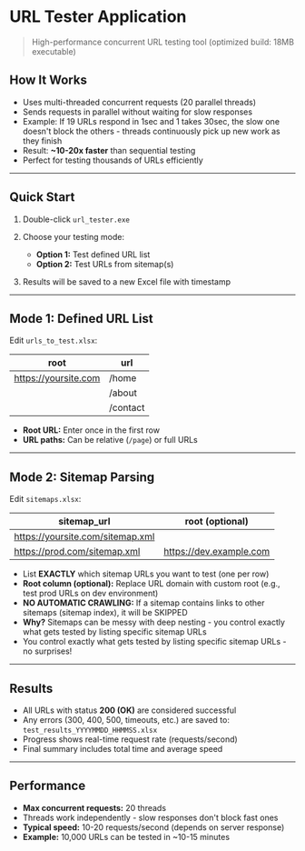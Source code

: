 # URL Tester Application

> High-performance concurrent URL testing tool (optimized build: 18MB executable)

##  How It Works

- Uses multi-threaded concurrent requests (20 parallel threads)
- Sends requests in parallel without waiting for slow responses
- Example: If 19 URLs respond in 1sec and 1 takes 30sec, the slow one doesn't block the others - threads continuously pick up new work as they finish
- Result: **~10-20x faster** than sequential testing
- Perfect for testing thousands of URLs efficiently

---

##  Quick Start

1. Double-click `url_tester.exe`

2. Choose your testing mode:
   - **Option 1:** Test defined URL list
   - **Option 2:** Test URLs from sitemap(s)


3. Results will be saved to a new Excel file with timestamp

---

##  Mode 1: Defined URL List

Edit `urls_to_test.xlsx`:

| root                    | url        |
|-------------------------|------------|
| https://yoursite.com    | /home      |
|                         | /about     |
|                         | /contact   |

- **Root URL:** Enter once in the first row
- **URL paths:** Can be relative (`/page`) or full URLs

---

##  Mode 2: Sitemap Parsing

Edit `sitemaps.xlsx`:

| sitemap_url                           | root (optional)           |
|---------------------------------------|---------------------------|
| https://yoursite.com/sitemap.xml      |                           |
| https://prod.com/sitemap.xml          | https://dev.example.com   |

- List **EXACTLY** which sitemap URLs you want to test (one per row)
- **Root column (optional):** Replace URL domain with custom root (e.g., test prod URLs on dev environment)
- **NO AUTOMATIC CRAWLING:** If a sitemap contains links to other sitemaps (sitemap index), it will be SKIPPED
- **Why?** Sitemaps can be messy with deep nesting - you control exactly what gets tested by listing specific sitemap URLs
- You control exactly what gets tested by listing specific sitemap URLs - no surprises!

---

##  Results

- All URLs with status **200 (OK)** are considered successful
- Any errors (300, 400, 500, timeouts, etc.) are saved to: `test_results_YYYYMMDD_HHMMSS.xlsx`
- Progress shows real-time request rate (requests/second)
- Final summary includes total time and average speed

---

##  Performance

- **Max concurrent requests:** 20 threads
- Threads work independently - slow responses don't block fast ones
- **Typical speed:** 10-20 requests/second (depends on server response)
- **Example:** 10,000 URLs can be tested in ~10-15 minutes